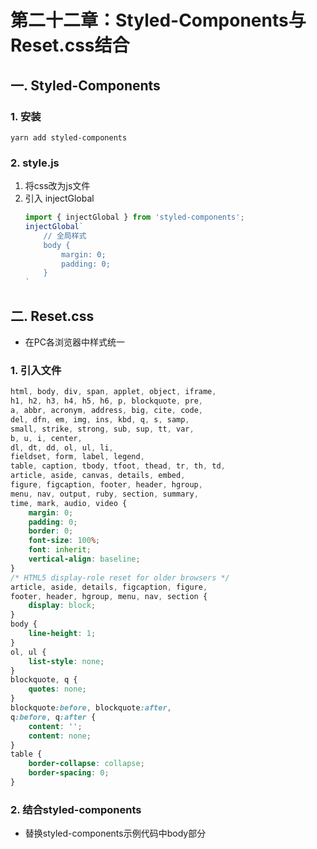 # 第二十二章：Styled-Components与Reset.css结合

## 一. Styled-Components
### 1. 安装
```shell
yarn add styled-components
```

### 2. style.js
1. 将css改为js文件
2. 引入 injectGlobal
    ```javascript
    import { injectGlobal } from 'styled-components';
    injectGlobal`
        // 全局样式
        body {
            margin: 0;
            padding: 0;
        }
    `
    ```

## 二. Reset.css
* 在PC各浏览器中样式统一
### 1. 引入文件
```css
html, body, div, span, applet, object, iframe,
h1, h2, h3, h4, h5, h6, p, blockquote, pre,
a, abbr, acronym, address, big, cite, code,
del, dfn, em, img, ins, kbd, q, s, samp,
small, strike, strong, sub, sup, tt, var,
b, u, i, center,
dl, dt, dd, ol, ul, li,
fieldset, form, label, legend,
table, caption, tbody, tfoot, thead, tr, th, td,
article, aside, canvas, details, embed, 
figure, figcaption, footer, header, hgroup, 
menu, nav, output, ruby, section, summary,
time, mark, audio, video {
	margin: 0;
	padding: 0;
	border: 0;
	font-size: 100%;
	font: inherit;
	vertical-align: baseline;
}
/* HTML5 display-role reset for older browsers */
article, aside, details, figcaption, figure, 
footer, header, hgroup, menu, nav, section {
	display: block;
}
body {
	line-height: 1;
}
ol, ul {
	list-style: none;
}
blockquote, q {
	quotes: none;
}
blockquote:before, blockquote:after,
q:before, q:after {
	content: '';
	content: none;
}
table {
	border-collapse: collapse;
	border-spacing: 0;
}
```
### 2. 结合styled-components
* 替换styled-components示例代码中body部分


